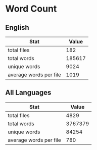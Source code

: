# Word Count

## English

Stat | Value
---- | -----
total files | 182
total words | 185617
unique words | 9024
average words per file | 1019

## All Languages

Stat | Value
---- | -----
total files | 4829
total words | 3767379
unique words | 84254
average words per file | 780
